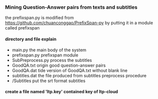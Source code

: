 ### Mining Question-Answer pairs from texts and subtitles ###
the prefixspan.py is modified from https://github.com/chuanconggao/PrefixSpan-py by putting it in a module called prefixspan
#### directory and file explain ####
* main.py                                               the main body of the system
* prefixspan.py                                         prefixspan module
* SubPreprocess.py                                      process the subtitles
* GoodQA.txt                                            origin good question-answer pairs
* GoodQA.dat                                            tide version of GoodQA.txt without blank line
* subtitles.dat                                         the file produced from subtitles preprocess procedure
* /Subtitles                                            put the srt format subtitles

#### create a file named 'ltp.key' contained key of ltp-cloud ####
